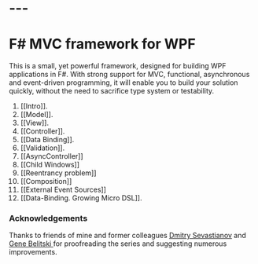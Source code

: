 # ---    
# F# MVC framework for WPF

This is a small, yet powerful framework, designed for building WPF applications in F#. With strong support for MVC, functional, asynchronous and event-driven programming, it will enable you to build your solution quickly, without the need to sacrifice type system or testability.

1. [[Intro]].
2. [[Model]].
3. [[View]].
3. [[Controller]].
4. [[Data Binding]].
5. [[Validation]].
6. [[AsyncController]]
7. [[Child Windows]]
8. [[Reentrancy problem]]
9. [[Composition]]
10. [[External Event Sources]]
12. [[Data-Binding. Growing Micro DSL]].

### Acknowledgements

Thanks to friends of mine and former colleagues [Dmitry Sevastianov](http://www.linkedin.com/in/sevastianov) and [Gene Belitski ](http://www.linkedin.com/in/genebelitski) for proofreading the series and suggesting numerous improvements.
